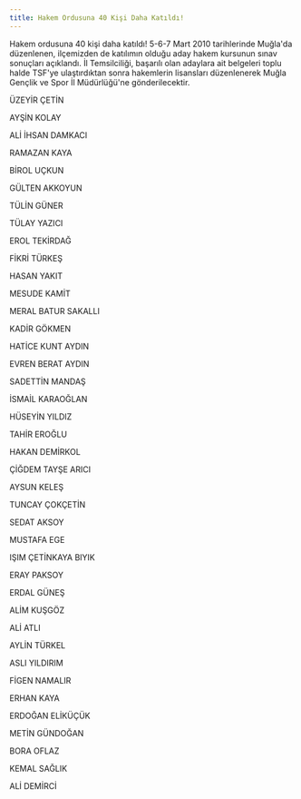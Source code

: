 ```yaml
---
title: Hakem Ordusuna 40 Kişi Daha Katıldı!
---
```

Hakem ordusuna 40 kişi daha katıldı!
5-6-7 Mart 2010 tarihlerinde Muğla'da düzenlenen, ilçemizden de katılımın olduğu aday hakem kursunun sınav sonuçları açıklandı. İl Temsilciliği, başarılı olan adaylara ait belgeleri toplu halde TSF'ye ulaştırdıktan sonra hakemlerin lisansları düzenlenerek Muğla Gençlik ve Spor İl Müdürlüğü'ne gönderilecektir.


ÜZEYİR ÇETİN

AYŞİN KOLAY

ALİ İHSAN DAMKACI

RAMAZAN KAYA

BİROL UÇKUN

GÜLTEN AKKOYUN

TÜLİN GÜNER

TÜLAY YAZICI

EROL TEKİRDAĞ

FİKRİ TÜRKEŞ

HASAN YAKIT

MESUDE KAMİT

MERAL BATUR SAKALLI

KADİR GÖKMEN

HATİCE KUNT AYDIN

EVREN BERAT AYDIN

SADETTİN MANDAŞ

İSMAİL KARAOĞLAN

HÜSEYİN YILDIZ

TAHİR EROĞLU

HAKAN DEMİRKOL

ÇİĞDEM TAYŞE ARICI

AYSUN KELEŞ

TUNCAY ÇOKÇETİN

SEDAT AKSOY

MUSTAFA EGE

IŞIM ÇETİNKAYA BIYIK

ERAY PAKSOY

ERDAL GÜNEŞ

ALİM KUŞGÖZ

ALİ ATLI

AYLİN TÜRKEL

ASLI YILDIRIM

FİGEN NAMALIR

ERHAN KAYA

ERDOĞAN ELİKÜÇÜK

METİN GÜNDOĞAN

BORA OFLAZ

KEMAL SAĞLIK

ALİ DEMİRCİ
